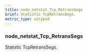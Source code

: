 ```yaml
---
title: node_netstat_Tcp_RetransSegs
brief: Statistic TcpRetransSegs.
metric_type: untyped
---
```

### node_netstat_Tcp_RetransSegs

Statistic TcpRetransSegs.